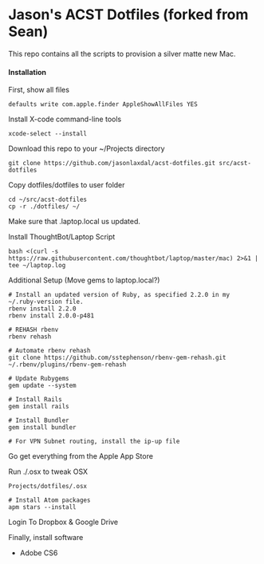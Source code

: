 # Jason's ACST Dotfiles (forked from Sean)

This repo contains all the scripts to provision a silver matte new Mac.

#### Installation

First, show all files
```
defaults write com.apple.finder AppleShowAllFiles YES
```

Install X-code command-line tools
```
xcode-select --install
```

Download this repo to your ~/Projects directory

```
git clone https://github.com/jasonlaxdal/acst-dotfiles.git src/acst-dotfiles
```

Copy dotfiles/dotfiles to user folder

```
cd ~/src/acst-dotfiles
cp -r ./dotfiles/ ~/
```

Make sure that .laptop.local us updated.

Install ThoughtBot/Laptop Script
```
bash <(curl -s https://raw.githubusercontent.com/thoughtbot/laptop/master/mac) 2>&1 | tee ~/laptop.log
```


Additional Setup (Move gems to laptop.local?)
```
# Install an updated version of Ruby, as specified 2.2.0 in my ~/.ruby-version file.
rbenv install 2.2.0
rbenv install 2.0.0-p481

# REHASH rbenv
rbenv rehash

# Automate rbenv rehash
git clone https://github.com/sstephenson/rbenv-gem-rehash.git ~/.rbenv/plugins/rbenv-gem-rehash

# Update Rubygems
gem update --system

# Install Rails
gem install rails

# Install Bundler
gem install bundler

# For VPN Subnet routing, install the ip-up file

```

Go get everything from the Apple App Store

Run ./.osx to tweak OSX

```
Projects/dotfiles/.osx
```

```
# Install Atom packages
apm stars --install
```

Login To Dropbox & Google Drive

Finally, install software
- Adobe CS6
